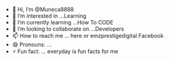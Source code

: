 - 👋 Hi, I’m @Muneca8888
- 👀 I’m interested in ...Learning
- 🌱 I’m currently learning ...How To CODE
- 💞️ I’m looking to collaborate on ...Developers
- 📫 How to reach me ... here or emzprestigedigital Facebook
- 😄 Pronouns: ...
- ⚡ Fun fact: ... everyday is fun facts for me

<!---
Muneca8888/Muneca8888 is a ✨ special ✨ repository because its `README.md` (this file) appears on your GitHub profile.
You can click the Preview link to take a look at your changes.
--->
